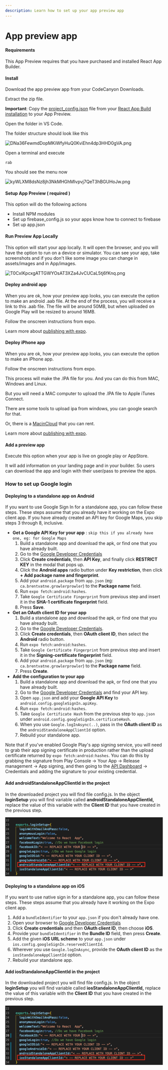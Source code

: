 ```yaml
---
description: Learn how to set up your app preview app
---
```


# App preview app

#### Requirements

This App Preview requires that you have purchased and installed React App Builder.

#### Install

Download the app preview app from your CodeCanyon Downloads.

Extract the zip file.

**Important**: Copy the [project\_config.json](https://mobidonia.support-hub.io/articles/project-confiigjson-1431) file from your [React App Build installation](https://mobidonia.support-hub.io/knowledgebase/129) to your App Preview.

Open the folder in VS Code.

The folder structure should look like this

![DNa36FewmdDopMKiWfyHuQ0KviEhn4dp3HHD0gVA.png](https://support-hub--assets.s3.eu-west-2.amazonaws.com/assets/74/images/DNa36FewmdDopMKiWfyHuQ0KviEhn4dp3HHD0gVA.png)

Open a terminal and execute

```text
rab
```

You should see the menu now



![kyWLXM8dsNz8jh3NkMHGhMIvpvj7QeT3hBGUHoJw.png](https://support-hub--assets.s3.eu-west-2.amazonaws.com/assets/74/images/kyWLXM8dsNz8jh3NkMHGhMIvpvj7QeT3hBGUHoJw.png)

#### Setup App Preview \( required \)

This option will do the following actions

* Install NPM modules
* Set up firebase\_config.js so your apps know how to connect to firebase
* Set up app.json

#### Run Preview App Locally

This option will start your app locally. It will open the browser, and you will have the option to run on a device or simulator. You can see your app, take screenshots and if you don't like some image you can change in assets/images and in App/images.

![T0CxlKpcxgATTGWYOsAT3XZa4JvCUCaL5tj6fKnq.png](https://support-hub--assets.s3.eu-west-2.amazonaws.com/assets/74/images/T0CxlKpcxgATTGWYOsAT3XZa4JvCUCaL5tj6fKnq.png)

#### Deploy android app

When you are ok, how your preview app looks, you can execute the option to make an android .aab file. At the end of the process, you will receive a link to this .aab file. The file will be around 50MB, but when uploaded on Google Play will be resized to around 16MB.

Follow the onscreen instructions from expo.

Learn more about [publishing with expo](https://docs.expo.io/versions/v35.0.0/distribution/building-standalone-apps/).

#### Deploy iPhone app

When you are ok, how your preview app looks, you can execute the option to make an iPhone app.

Follow the onscreen instructions from expo.

This process will make the .IPA file for you. And you can do this from MAC, Windows and Linux.

But you will need a MAC computer to upload the .IPA file to Apple iTunes Connect.

There are some tools to upload ipa from windows, you can google search for that.

Or, there is a [MacinCloud](https://www.macincloud.com/) that you can rent.

Learn more about [publishing with expo](https://docs.expo.io/versions/v35.0.0/distribution/building-standalone-apps/).

#### Add a preview app

Execute this option when your app is live on google play or AppStore.

It will add information on your landing page and in your builder. So users can download the app and login with their user/pass to preview the apps.

### How to set up Google login

#### Deploying to a standalone app on Android

If you want to use Google Sign In for a standalone app, you can follow these steps. These steps assume that you already have it working on the Expo client app. If you have already created an API key for Google Maps, you skip steps 3 through 8, inclusive.

* **Get a Google API Key for your app** : `skip this if you already have one, eg: for Google Maps`
  1. Build a standalone app and download the apk, or find one that you have already built.
  2. Go to the [Google Developer Credentials](https://console.developers.google.com/apis/credentials)
  3. Click **Create credentials**, then **API Key**, and finally click **RESTRICT KEY** in the modal that pops up.
  4. Click the **Android apps** radio button under **Key restriction**, then click **+ Add package name and fingerprint**.
  5. Add your `android.package` from `app.json` \(eg: `ca.brentvatne.growlerprowler`\) to the **Package name** field.
  6. Run `expo fetch:android:hashes`.
  7. Take `Google Certificate Fingerprint` from previous step and insert it in the **SHA-1 certificate fingerprint** field.
  8. Press **Save**.
* **Get an OAuth client ID for your app**
  1. Build a standalone app and download the apk, or find one that you have already built.
  2. Go to the [Google Developer Credentials](https://console.developers.google.com/apis/credentials).
  3. Click **Create credentials**, then **OAuth client ID**, then select the **Android** radio button.
  4. Run `expo fetch:android:hashes`.
  5. Take `Google Certificate Fingerprint` from previous step and insert it in the **Signing-certificate fingerprint** field.
  6. Add your `android.package` from `app.json` \(eg: `ca.brentvatne.growlerprowler`\) to the **Package name** field.
  7. Press **Create**.
* **Add the configuration to your app**
  1. Build a standalone app and download the apk, or find one that you have already built.
  2. Go to the [Google Developer Credentials](https://console.developers.google.com/apis/credentials) and find your API key.
  3. Open `app.json` and add your **Google API Key** to `android.config.googleSignIn.apiKey`.
  4. Run `expo fetch:android:hashes`.
  5. Take `Google Certificate Hash` from the previous step to `app.json` under `android.config.googleSignIn.certificateHash`.
  6. When you use `Google.logInAsync(..)`, pass in the **OAuth client ID** as the `androidStandaloneAppClientId` option.
  7. Rebuild your standalone app.

Note that if you've enabled Google Play's app signing service, you will need to grab their app signing certificate in production rather than the upload certificate returned by `expo fetch:android:hashes`. You can do this by grabbing the signature from Play Console -&gt; Your App -&gt; Release management -&gt; App signing, and then going to the [API Dashboard](https://console.developers.google.com/apis/) -&gt; Credentials and adding the signature to your existing credential.

#### Add androidStandaloneAppClientId in the project

In the downloaded project you will find file config.js. In the object **loginSetup** you will find variable called **androidStandaloneAppClientId,** replace the value of this variable with the **Client ID** that you have created in the previous step.

![](../.gitbook/assets/screen-shot-2019-10-31-at-2.38.46-pm-copy.png)

#### Deploying to a standalone app on iOS

If you want to use native sign in for a standalone app, you can follow these steps. These steps assume that you already have it working on the Expo client app.

1. Add a `bundleIdentifier` to your `app.json` if you don't already have one.
2. Open your browser to [Google Developer Credentials](https://console.developers.google.com/apis/credentials)
3. Click **Create credentials** and then **OAuth client ID**, then choose **iOS**.
4. Provide your `bundleIdentifier` in the **Bundle ID** field, then press **Create**.
5. Add the given **iOS URL scheme** to your `app.json` under `ios.config.googleSignIn.reservedClientId`.
6. Wherever you use `Google.logInAsync`, provide the **OAuth client ID** as the `iosStandaloneAppClientId` option.
7. Rebuild your standalone app.

#### Add iosStandaloneAppClientId in the project

In the downloaded project you will find file config.js. In the object **loginSetup** you will find variable called **iosStandaloneAppClientId,** replace the value of this variable with the **Client ID** that you have created in the previous step.

![](../.gitbook/assets/screen-shot-2019-10-31-at-2.38.46-pm.png)

